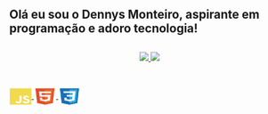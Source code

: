 ## Olá eu sou o Dennys Monteiro, aspirante em programação e  adoro tecnologia!
##
<div align="center">
  <a href="https://github.com/dennys-monteiro-daml">
  <img height="180em" src="https://github-readme-stats.vercel.app/api?username=dennys-monteiro-daml&show_icons=true&theme=dracula&include_all_commits=true&count_private=true"/>
  <img height="180em" src="https://github-readme-stats.vercel.app/api/top-langs/?username=dennys-monteiro-daml&layout=compact&langs_count=7&theme=dracula"/>
</div>

##

<div style="display: inline_block"><br>
  <img align="center" alt="Dennys-Js" height="30" width="40" src="https://raw.githubusercontent.com/devicons/devicon/master/icons/javascript/javascript-plain.svg">
  <img align="center" alt="Dennys-HTML" height="30" width="40" src="https://raw.githubusercontent.com/devicons/devicon/master/icons/html5/html5-original.svg">
  <img align="center" alt="Dennys-CSS" height="30" width="40" src="https://raw.githubusercontent.com/devicons/devicon/master/icons/css3/css3-original.svg">
  <!-- <img align="right" alt="Rafa-pic" height="150" style="border-radius:50px;" src="https://media.discordapp.net/attachments/639956127056134178/890373478988013628/Publicacoes_Instagram_1_1.png?width=676&height=676"> -->
</div>
